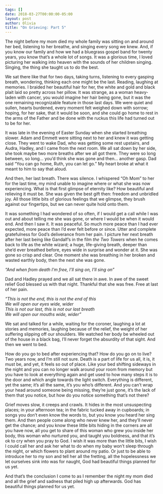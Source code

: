 ```yaml
---
tags: []
date: 2018-03-27T00:00:00-05:00
layout: post
author: Olivia
title: "On Grieving: Part 5"
---
```


The night before my mom died my whole family was sitting on and around her bed, listening to her breathe, and singing every song we knew. And, if you know our family and how we had a bluegrass gospel band for twenty years, you know that’s a whole lot of songs. It was a glorious time, I loved picturing her walking into heaven with the sounds of her children singing. Singing, the thing she taught us to do the best.

We sat there like that for two days, taking turns, listening to every gasping breath, wondering, thinking each one might be the last. Reading, laughing at memories. I braided her beautiful hair for her, the white and gold and black plait laid so pretty across her pillow. It was strange, as a woman heavy-laden with cancer, you would imagine her hair being gone, but it was the one remaining recognizable feature in those last days. We were quiet and sullen, hearts burdened, every moment felt weighed down with sorrow; hoping, for her sake, that it would be soon, and she could go home to rest in the arms of the Father and be done with the ruckus this life had turned out to be for her.

It was late in the evening of Easter Sunday when she started breathing slower. Adam and Emmett were sitting next to her and knew it was getting close. They went to wake Dad, who was getting some rest upstairs, and Audra, Hadley, and I came from the next room. We all sat down by her side, she took maybe two more breaths after we all got there. They were so long between, so long... you’d think she was gone and then... another gasp. Dad said “You can go home, Ruth, you can let go.” My heart broke at what it meant to him to say that aloud.

And then, her last breath. There was silence. I whispered “Oh Mom” to her for the last time, my mind unable to imagine where or what she was now experiencing. What is that first glimpse of eternity like? How beautiful and relieving it must be. She was given the best gift then: freedom and unbridled joy. All those little bits of glorious feelings that we glimpse, they brush against our fingertips, but we can never quite hold onto them.

It was something I had wondered of so often, if I would get a call while I was out and about telling me she was gone, or where I would be when it would end. And then I saw it. It was peaceful. So much more peace than I had ever expected, more peace than I’d ever felt before or since. Utter and complete gratefulness for God’s deliverance from her pain. I picture her next breath after her last being like Gandalf’s in the film _the Two Towers_ when he comes back to life as the white wizard; a huge, life-giving breath, deeper than she’d ever breathed before, eyes wide in surprise and wonder at it. She was gone so crisp and clear. One moment she was breathing in her broken and wasted earthly body, then the next she was gone.

_“And when from death I’m free, I’ll sing on, I’ll sing on”_

Dad and Hadley prayed and we all sat there in awe. In awe of the sweet relief God blessed us with that night. Thankful that she was free. Free at last of her pain.

_“This is not the end, this is not the end of this  
We will open our eyes wide, wider  
This is not our last, this is not our last breath  
We will open our mouths wide, wider”_

We sat and talked for a while, waiting for the coroner, laughing a lot at stories and memories, laughing because of the relief, the weight of her suffering slipping off our shoulders. We watched her body be wheeled out of the house in a black bag, I’ll never forget the absurdity of that sight. And then we went to bed.

How do you go to bed after experiencing that? How do you go on to live? Two years now, and I’m still not sure. Death is a part of life for us all, it is, it must be, and yet, it feels so out of place. Like your bed shifting sideways in the night and you can no longer walk around your room from memory but you have to look at everything again and get used to how many steps it is to the door and which angle towards the light switch. Everything is different, yet the same; it’s all the same, it’s you who’s different. And you can’t wrap your head around someone being missing, they’re just gone, it’s the lack of them that you notice, but how do you notice something that’s not there?

Grief moves slow, it creeps and crawls. It hides in the most unsuspecting places; in your afternoon tea; in the fabric tucked away in cupboards; in songs you don’t even know the words to, but you know you heard her sing them. And then people come along who never knew her, and they’ll never get the chance; and you know these little bits hiding in the corners are all you have now, all you get to share of this woman who grew you inside her body, this woman who nurtured you, and taught you boldness, and that it’s ok to cry when you pray to God. I wish it was more than the little bits, I wish I could call her and ask her what to do when my baby won’t sleep through the night, or which flowers to plant around my patio. Or just to be able to introduce her to my son and tell her all the fretting, all the hopelessness we let ourselves sink into was for naught, God had beautiful things planned for us yet.

And that’s the conclusion I come to as I remember the night my mom died and all the grief and sadness that piled high up afterwards. God has beautiful things planned for us yet.
